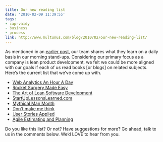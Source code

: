 ```yaml
---
title: Our new reading list
date: '2010-02-09 11:39:55'
tags:
- cap-vaidy
- business
- process
link: http://www.multunus.com/blog/2010/02/our-new-reading-list/
---
```


As mentioned in an [earlier post](http://www.multunus.com/2010/01/our-pragmatic-processes/), our team shares what they learn on a daily basis in our morning stand-ups. Considering our primary focus as a company is lean product development, we felt we could be more aligned with our goals if each of us read books [or blogs] on related subjects. Here’s the current list that we’ve come up with.

- [Web Analytics An Hour A Day](http://www.amazon.com/Web-Analytics-Hour-Avinash-Kaushik/dp/0470130652)
- [Rocket Surgery Made Easy](http://www.amazon.com/Rocket-Surgery-Made-Easy-Yourself/dp/0321657292)  
- [The Art of Lean Software Development](http://www.amazon.com/Art-Lean-Software-Development-Incremental/dp/0596517319)  
- [StartUpLessonsLearned.com](http://startuplessonslearned.com/)  
- [Mythical Man Month](http://www.amazon.com/Mythical-Man-Month-Software-Engineering-Anniversary/dp/0201835959)  
- [Don’t make me think](http://www.amazon.com/Think-Common-Sense-Approach-Usability/dp/0789723107)  
- [User Stories Applied](http://www.amazon.com/User-Stories-Applied-Software-Development/dp/0321205685)  
- [Agile Estimating and Planning](http://www.amazon.com/Agile-Estimating-Planning-Mike-Cohn/dp/0131479415)

Do you like this list? Or not? Have suggestions for more? Go ahead, talk to us in the comments below. We’d LOVE to hear from you.
